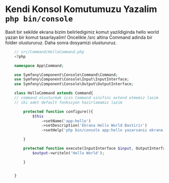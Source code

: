 # Kendi Konsol Komutumuzu Yazalim `php bin/console`

Basit bir sekilde ekrana bizim belirledigimiz komut yazildiginda hello world yazan bir komut tasarlayalim!
Oncelikle /src altina Command adinda bir folder olustururuz.
Daha sonra dosyamizi olustururuz.

```php
    // src/Command/HelloCommand.php
    <?php

    namespace App\Command;

    use Symfony\Component\Console\Command\Command;
    use Symfony\Component\Console\Input\InputInterface;
    use Symfony\Component\Console\Output\OutputInterface;

    class HelloCommand extends Command{   
    // command olusturmak icin Command sinifini extend etmemiz lazim
    // iki adet default fonksiyon hazirlamamiz lazim

        protected function configure(){
            $this
                ->setName('app:hello')
                ->setDescription('Ekrana Hello World Bastirir')
                ->setHelp('php bin/console app:hello yazarsaniz ekrana hello world basar');

        }

        protected function execute(InputInterface $input, OutputInterface $output){
            $output->writeln('Hello World');

        }


    }

```
